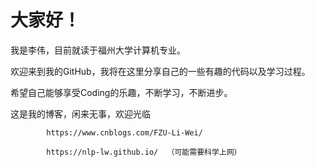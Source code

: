 # 大家好！
我是李伟，目前就读于福州大学计算机专业。

欢迎来到我的GitHub，我将在这里分享自己的一些有趣的代码以及学习过程。

希望自己能够享受Coding的乐趣，不断学习，不断进步。

这是我的博客，闲来无事，欢迎光临 

            https://www.cnblogs.com/FZU-Li-Wei/
            
            https://nlp-lw.github.io/  （可能需要科学上网）
